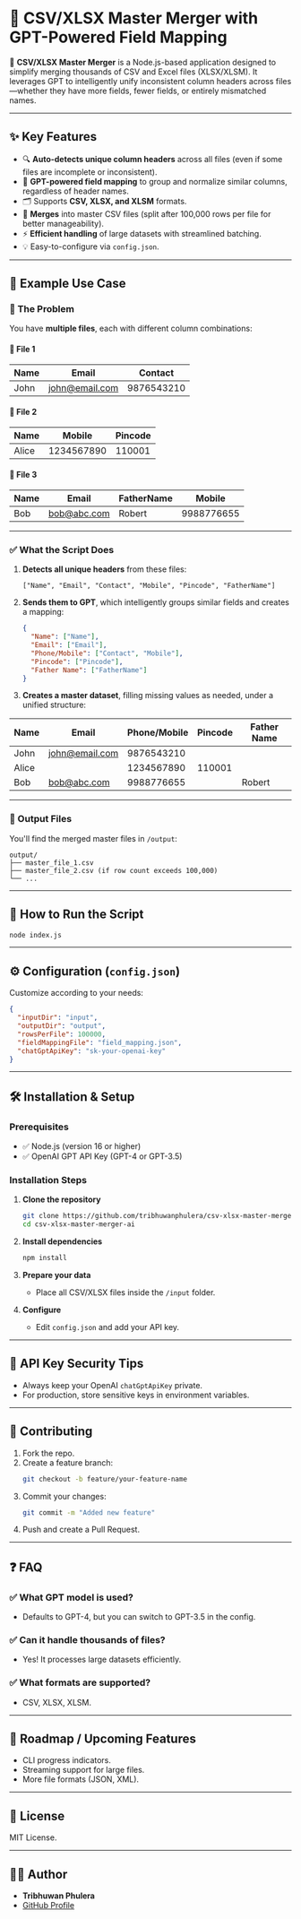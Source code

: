 
# 📂 CSV/XLSX Master Merger with GPT-Powered Field Mapping

🚀 **CSV/XLSX Master Merger** is a Node.js-based application designed to simplify merging thousands of CSV and Excel files (XLSX/XLSM). It leverages GPT to intelligently unify inconsistent column headers across files—whether they have more fields, fewer fields, or entirely mismatched names.

---

## ✨ Key Features
- 🔍 **Auto-detects unique column headers** across all files (even if some files are incomplete or inconsistent).
- 🤖 **GPT-powered field mapping** to group and normalize similar columns, regardless of header names.
- 🗂️ Supports **CSV, XLSX, and XLSM** formats.
- 📁 **Merges** into master CSV files (split after 100,000 rows per file for better manageability).
- ⚡ **Efficient handling** of large datasets with streamlined batching.
- 💡 Easy-to-configure via `config.json`.

---

## 📝 Example Use Case

### 🎯 The Problem  
You have **multiple files**, each with different column combinations:

#### 📄 File 1
| Name   | Email           | Contact      |
|--------|-----------------|--------------|
| John   | john@email.com  | 9876543210   |

#### 📄 File 2
| Name   | Mobile        | Pincode |
|--------|---------------|---------|
| Alice  | 1234567890    | 110001  |

#### 📄 File 3
| Name   | Email            | FatherName | Mobile       |
|--------|------------------|------------|--------------|
| Bob    | bob@abc.com      | Robert     | 9988776655   |

---

### ✅ What the Script Does
1. **Detects all unique headers** from these files:
   ```
   ["Name", "Email", "Contact", "Mobile", "Pincode", "FatherName"]
   ```

2. **Sends them to GPT**, which intelligently groups similar fields and creates a mapping:
   ```json
   {
     "Name": ["Name"],
     "Email": ["Email"],
     "Phone/Mobile": ["Contact", "Mobile"],
     "Pincode": ["Pincode"],
     "Father Name": ["FatherName"]
   }
   ```

3. **Creates a master dataset**, filling missing values as needed, under a unified structure:

| Name  | Email           | Phone/Mobile | Pincode | Father Name |
|-------|-----------------|--------------|---------|-------------|
| John  | john@email.com  | 9876543210   |         |             |
| Alice |                 | 1234567890   | 110001  |             |
| Bob   | bob@abc.com     | 9988776655   |         | Robert      |

---

### 📂 Output Files
You'll find the merged master files in `/output`:
```
output/
├── master_file_1.csv
├── master_file_2.csv (if row count exceeds 100,000)
└── ...
```

---

## 🚀 How to Run the Script

```bash
node index.js
```

---

## ⚙️ Configuration (`config.json`)

Customize according to your needs:

```json
{
  "inputDir": "input",
  "outputDir": "output",
  "rowsPerFile": 100000,
  "fieldMappingFile": "field_mapping.json",
  "chatGptApiKey": "sk-your-openai-key"
}
```

---

## 🛠️ Installation & Setup

### Prerequisites
- ✅ Node.js (version 16 or higher)
- ✅ OpenAI GPT API Key (GPT-4 or GPT-3.5)

### Installation Steps
1. **Clone the repository**
   ```bash
   git clone https://github.com/tribhuwanphulera/csv-xlsx-master-merger-ai.git
   cd csv-xlsx-master-merger-ai
   ```

2. **Install dependencies**
   ```bash
   npm install
   ```

3. **Prepare your data**
   - Place all CSV/XLSX files inside the `/input` folder.

4. **Configure**
   - Edit `config.json` and add your API key.

---

## 🔐 API Key Security Tips
- Always keep your OpenAI `chatGptApiKey` private.
- For production, store sensitive keys in environment variables.

---

## 🙌 Contributing
1. Fork the repo.
2. Create a feature branch:
   ```bash
   git checkout -b feature/your-feature-name
   ```
3. Commit your changes:
   ```bash
   git commit -m "Added new feature"
   ```
4. Push and create a Pull Request.

---

## ❓ FAQ

### ✅ What GPT model is used?
- Defaults to GPT-4, but you can switch to GPT-3.5 in the config.

### ✅ Can it handle thousands of files?
- Yes! It processes large datasets efficiently.

### ✅ What formats are supported?
- CSV, XLSX, XLSM.

---

## 🚀 Roadmap / Upcoming Features
- CLI progress indicators.
- Streaming support for large files.
- More file formats (JSON, XML).

---

## 📜 License
MIT License.

---

## 👨‍💻 Author
- **Tribhuwan Phulera**
- [GitHub Profile](https://github.com/tribhuwanphulera)
